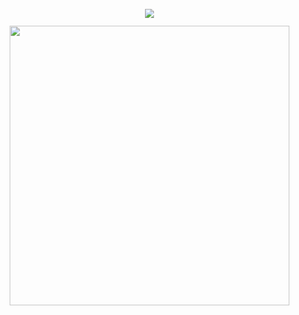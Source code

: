 <div id="header" align="center">
  
![](https://komarev.com/ghpvc/?username=your-github-username&abbreviated=true&label=^__^&color=blueviolet&style=plastic&base=100)

<p align="center">

<p align="center">

<img src="https://files.catbox.moe/hlowmf.png" width="500">

</p>
